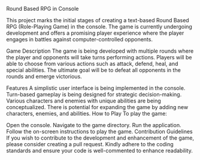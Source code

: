 Round Based RPG in Console

This project marks the initial stages of creating a text-based Round Based RPG (Role-Playing Game) in the console. The game is currently undergoing development and offers a promising player experience where the player engages in battles against computer-controlled opponents.

Game Description
The game is being developed with multiple rounds where the player and opponents will take turns performing actions. Players will be able to choose from various actions such as attack, defend, heal, and special abilities. The ultimate goal will be to defeat all opponents in the rounds and emerge victorious.

Features
A simplistic user interface is being implemented in the console.
Turn-based gameplay is being designed for strategic decision-making.
Various characters and enemies with unique abilities are being conceptualized.
There is potential for expanding the game by adding new characters, enemies, and abilities.
How to Play
To play the game:

Open the console.
Navigate to the game directory.
Run the application.
Follow the on-screen instructions to play the game.
Contribution Guidelines
If you wish to contribute to the development and enhancement of the game, please consider creating a pull request. Kindly adhere to the coding standards and ensure your code is well-commented to enhance readability.